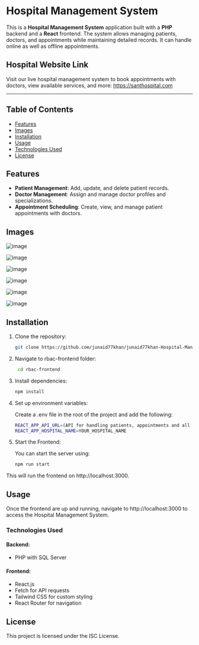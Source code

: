 # Hospital Management System

This is a **Hospital Management System** application built with a **PHP** backend and a **React** frontend. The system allows managing patients, doctors, and appointments while maintaining detailed records. It can handle online as well as offline appointments.

## Hospital Website Link
Visit our live hospital management system to book appointments with doctors, view available services, and more:
https://santhospital.com

---

## Table of Contents
- [Features](#features)
- [Images](#images)
- [Installation](#installation)
- [Usage](#usage)
- [Technologies Used](#technologies-used)
- [License](#license)

## Features
- **Patient Management**: Add, update, and delete patient records.
- **Doctor Management**: Assign and manage doctor profiles and specializations.
- **Appointment Scheduling**: Create, view, and manage patient appointments with doctors.

## Images

![image](https://github.com/user-attachments/assets/e27b57ab-3c76-4b73-957d-a4ef66c16db3)

![image](https://github.com/user-attachments/assets/df354797-6c02-456a-ae63-c935a182bfba)

![image](https://github.com/user-attachments/assets/da4ef61b-f2ac-4f99-b494-6d1bb64124e9)

![image](https://github.com/user-attachments/assets/7ef28783-2be8-482a-90dc-c2a9c8949a3e)

![image](https://github.com/user-attachments/assets/18987405-7e0d-436a-a2d3-67f41bc78c7e)

![image](https://github.com/user-attachments/assets/8b8d88a1-8f5c-4818-a6e7-82bf0c5eec54)

## Installation

1. Clone the repository:
   ```bash
   git clone https://github.com/junaid77khan/junaid77khan-Hospital-Management-System.git
   ```
2. Navigate to rbac-frontend folder:
   ```bash
    cd rbac-frontend
    ```
3. Install dependencies:
    ```bash
    npm install
    ```

4. Set up environment variables:

   Create a .env file in the root of the project and add the following:
   ```bash
   REACT_APP_API_URL=(API for handling patients, appointments and all other things)
   REACT_APP_HOSPITAL_NAME=YOUR_HOSPITAL_NAME
   ```

5. Start the Frontend:

   You can start the server using:
    ```bash
    npm run start
    ```

This will run the frontend on http://localhost:3000.

## Usage
Once the frontend are up and running, navigate to http://localhost:3000 to access the Hospital Management System.

### Technologies Used
#### Backend:
- PHP with SQL Server

#### Frontend:
- React.js
- Fetch for API requests
- Tailwind CSS for custom styling
- React Router for navigation

## License
This project is licensed under the ISC License.

